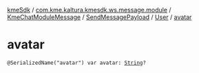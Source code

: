 [kmeSdk](../../../../index.md) / [com.kme.kaltura.kmesdk.ws.message.module](../../../index.md) / [KmeChatModuleMessage](../../index.md) / [SendMessagePayload](../index.md) / [User](index.md) / [avatar](./avatar.md)

# avatar

`@SerializedName("avatar") var avatar: `[`String`](https://kotlinlang.org/api/latest/jvm/stdlib/kotlin/-string/index.html)`?`